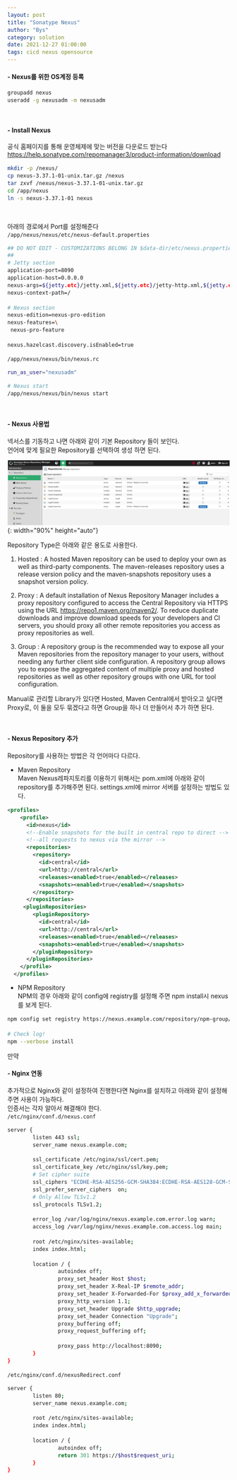 ```yaml
---
layout: post
title: "Sonatype Nexus"
author: "Bys"
category: solution
date: 2021-12-27 01:00:00
tags: cicd nexus opensource
---
```


#### - Nexus를 위한 OS계정 등록
```bash
groupadd nexus
useradd -g nexusadm -m nexusadm
```   
<br>

#### - Install Nexus  
공식 홈페이지를 통해 운영체제에 맞는 버전을 다운로드 받는다  
https://help.sonatype.com/repomanager3/product-information/download  

```bash
mkdir -p /nexus/
cp nexus-3.37.1-01-unix.tar.gz /nexus
tar zxvf /nexus/nexus-3.37.1-01-unix.tar.gz
cd /app/nexus
ln -s nexus-3.37.1-01 nexus
```

<br>

아래의 경로에서 Port를 설정해준다  
`/app/nexus/nexus/etc/nexus-default.properties`
```bash
## DO NOT EDIT - CUSTOMIZATIONS BELONG IN $data-dir/etc/nexus.properties
##
# Jetty section
application-port=8090
application-host=0.0.0.0
nexus-args=${jetty.etc}/jetty.xml,${jetty.etc}/jetty-http.xml,${jetty.etc}/jetty-requestlog.xml
nexus-context-path=/

# Nexus section
nexus-edition=nexus-pro-edition
nexus-features=\
 nexus-pro-feature

nexus.hazelcast.discovery.isEnabled=true
```

`/app/nexus/nexus/bin/nexus.rc`
```bash
run_as_user="nexusadm"
```

```bash
# Nexus start
/app/nexus/nexus/bin/nexus start
```

<br>

#### - Nexus 사용법  

넥서스를 기동하고 나면 아래와 같이 기본 Repository 들이 보인다.  
언어에 맞게 필요한 Repository를 선택하여 생성 하면 된다.  

![nexus1](/assets/it/solution/nexus/nexus1.png){: width="90%" height="auto"}  

Repository Type은 아래와 같은 용도로 사용한다.  
1. Hosted : A hosted Maven repository can be used to deploy your own as well as third-party components. The maven-releases repository uses a release version policy and the maven-snapshots repository uses a snapshot version policy.  

2. Proxy : A default installation of Nexus Repository Manager includes a proxy repository configured to access the Central Repository via HTTPS using the URL https://repo1.maven.org/maven2/. To reduce duplicate downloads and improve download speeds for your developers and CI servers, you should proxy all other remote repositories you access as proxy repositories as well.  

3. Group : A repository group is the recommended way to expose all your Maven repositories from the repository manager to your users, without needing any further client side configuration. A repository group allows you to expose the aggregated content of multiple proxy and hosted repositories as well as other repository groups with one URL for tool configuration.  

Manual로 관리할 Library가 있다면 Hosted, Maven Central에서 받아오고 싶다면 Proxy로, 이 둘을 모두 묶겠다고 하면 Group을 하나 더 만들어서 추가 하면 된다.  

<br>

#### - Nexus Repository 추가  

Repository를 사용하는 방법은 각 언어마다 다르다. 

- Maven Repository  
Maven Nexus레파지토리를 이용하기 위해서는 pom.xml에 아래와 같이 repository를 추가해주면 된다. settings.xml에 mirror 서버를 설정하는 방법도 있다.  

```xml
<profiles>
    <profile>
      <id>nexus</id>
      <!--Enable snapshots for the built in central repo to direct -->
      <!--all requests to nexus via the mirror -->
      <repositories>
        <repository>
          <id>central</id>
          <url>http://central</url>
          <releases><enabled>true</enabled></releases>
          <snapshots><enabled>true</enabled></snapshots>
        </repository>
      </repositories>
     <pluginRepositories>
        <pluginRepository>
          <id>central</id>
          <url>http://central</url>
          <releases><enabled>true</enabled></releases>
          <snapshots><enabled>true</enabled></snapshots>
        </pluginRepository>
      </pluginRepositories>
    </profile>
  </profiles>
```

- NPM Repository  
NPM의 경우 아래와 같이 config에 registry를 설정해 주면 npm install시 nexus를 보게 된다.  

```bash
npm config set registry https://nexus.example.com/repository/npm-group/

# Check log! 
npm --verbose install 
```

만약 



#### - Nginx 연동  
추가적으로 Nginx와 같이 설정하여 진행한다면 Nginx를 설치하고 아래와 같이 설정해주면 사용이 가능하다.  
인증서는 각자 알아서 해결해야 한다.  
`/etc/nginx/conf.d/nexus.conf`  
```bash
server {
        listen 443 ssl;
        server_name nexus.example.com;

        ssl_certificate /etc/nginx/ssl/cert.pem;
        ssl_certificate_key /etc/nginx/ssl/key.pem;
        # Set cipher suite
        ssl_ciphers "ECDHE-RSA-AES256-GCM-SHA384:ECDHE-RSA-AES128-GCM-SHA256:DHE-RSA-AES256-GCM-SHA384:DHE-RSA-AES128-GCM-SHA256:ECDHE-RSA-AES256-SHA384:ECDHE-RSA-AES128-SHA256:ECDHE-RSA-AES256-SHA:ECDHE-RSA-AES128-SHA:DHE-RSA-AES256-SHA256:DHE-RSA-AES128-SHA256:DHE-RSA-AES256-SHA:DHE-RSA-AES128-SHA:AES256-GCM-SHA384:AES128-GCM-SHA256:AES256-SHA256:AES128-SHA256:AES256-SHA:AES128-SHA";
        ssl_prefer_server_ciphers  on;
        # Only Allow TLSv1.2
        ssl_protocols TLSv1.2;

        error_log /var/log/nginx/nexus.example.com.error.log warn;
        access_log /var/log/nginx/nexus.example.com.access.log main;

        root /etc/nginx/sites-available;
        index index.html;

        location / {
                autoindex off;
                proxy_set_header Host $host;
                proxy_set_header X-Real-IP $remote_addr;
                proxy_set_header X-Forwarded-For $proxy_add_x_forwarded_for;
                proxy_http_version 1.1;
                proxy_set_header Upgrade $http_upgrade;
                proxy_set_header Connection "Upgrade";
                proxy_buffering off;
                proxy_request_buffering off;

                proxy_pass http://localhost:8090;
        }
}
```

`/etc/nginx/conf.d/nexusRedirect.conf`  
```bash
server {
        listen 80;
        server_name nexus.example.com;

        root /etc/nginx/sites-available;
        index index.html;

        location / {
                autoindex off;
                return 301 https://$host$request_uri;
        }
}
```